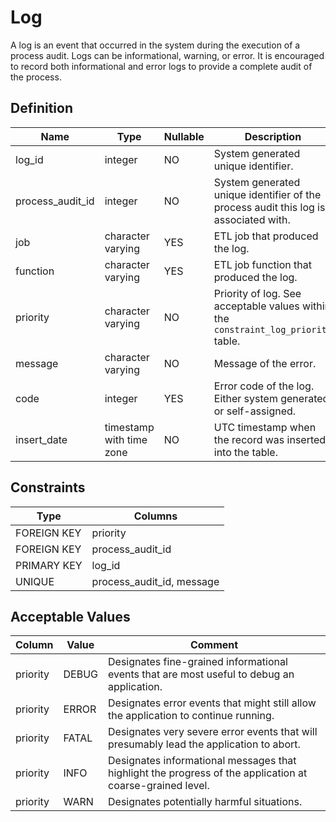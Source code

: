 # Log

A log is an event that occurred in the system during the execution of a process audit. Logs can be informational, warning, or error. It is encouraged to record both informational and error logs to provide a complete audit of the process.

## Definition

<!-- definition -->
| Name             | Type                     | Nullable | Description                                                                          |
| ---------------- | ------------------------ | -------- | ------------------------------------------------------------------------------------ |
| log_id           | integer                  | NO       | System generated unique identifier.                                                  |
| process_audit_id | integer                  | NO       | System generated unique identifier of the process audit this log is associated with. |
| job              | character varying        | YES      | ETL job that produced the log.                                                       |
| function         | character varying        | YES      | ETL job function that produced the log.                                              |
| priority         | character varying        | NO       | Priority of log. See acceptable values within the `constraint_log_priority` table.   |
| message          | character varying        | NO       | Message of the error.                                                                |
| code             | integer                  | YES      | Error code of the log. Either system generated or self-assigned.                     |
| insert_date      | timestamp with time zone | NO       | UTC timestamp when the record was inserted into the table.                           |
<!-- definitionstop -->

## Constraints

<!-- constraint -->
| Type        | Columns                   |
| ----------- | ------------------------- |
| FOREIGN KEY | priority                  |
| FOREIGN KEY | process_audit_id          |
| PRIMARY KEY | log_id                    |
| UNIQUE      | process_audit_id, message |
<!-- constraintstop -->

## Acceptable Values

<!-- acceptablevalues -->
| Column   | Value | Comment                                                                                                   |
| -------- | ----- | --------------------------------------------------------------------------------------------------------- |
| priority | DEBUG | Designates fine-grained informational events that are most useful to debug an application.                |
| priority | ERROR | Designates error events that might still allow the application to continue running.                       |
| priority | FATAL | Designates very severe error events that will presumably lead the application to abort.                   |
| priority | INFO  | Designates informational messages that highlight the progress of the application at coarse-grained level. |
| priority | WARN  | Designates potentially harmful situations.                                                                |
<!-- acceptablevaluesstop -->
